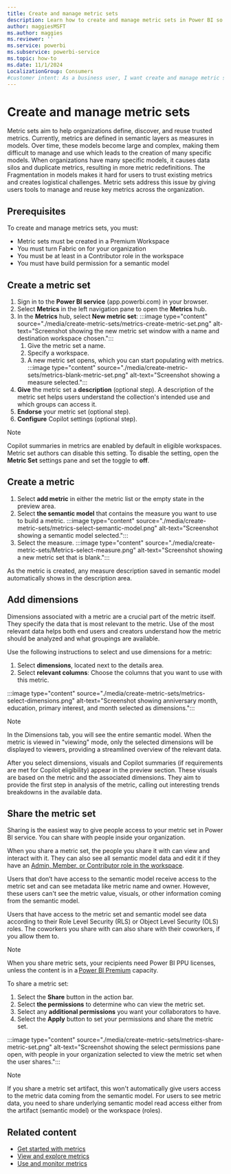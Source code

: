 ```yaml
---
title: Create and manage metric sets
description: Learn how to create and manage metric sets in Power BI so that members of your organization can find and reuse key metrics.
author: maggiesMSFT
ms.author: maggies
ms.reviewer: ''
ms.service: powerbi
ms.subservice: powerbi-service
ms.topic: how-to
ms.date: 11/1/2024
LocalizationGroup: Consumers
#customer intent: As a business user, I want create and manage metric sets so that my metrics are reusable and discoverable in my organization.
---
```


# Create and manage metric sets

Metric sets aim to help organizations define, discover, and reuse trusted metrics. Currently, metrics are defined in semantic layers as measures in models. Over time, these models become large and complex, making them difficult to manage and use which leads to the creation of many specific models. When organizations have many specific models, it causes data silos and duplicate metrics, resulting in more metric redefinitions. The Fragmentation in models makes it hard for users to trust existing metrics and creates logistical challenges. Metric sets address this issue by giving users tools to manage and reuse key metrics across the organization.  

## Prerequisites

To create and manage metrics sets, you must:

- Metric sets must be created in a Premium Workspace
- You must turn Fabric on for your organization
- You must be at least in a Contributor role in the workspace
- You must have build permission for a semantic model

## Create a metric set

1. Sign in to the **Power BI service** (app.powerbi.com) in your browser.
1. Select **Metrics** in the left navigation pane to open the **Metrics** hub.
1. In the **Metrics** hub, select **New metric set**:
    :::image type="content" source="./media/create-metric-sets/metrics-create-metric-set.png" alt-text="Screenshot showing the new metric set window with a name and destination workspace chosen.":::
    1. Give the metric set a name.
    1. Specify a workspace.
    1. A new metric set opens, which you can start populating with metrics.
     :::image type="content" source="./media/create-metric-sets/metrics-blank-metric-set.png" alt-text="Screenshot showing a measure selected.":::
1. **Give** the metric set a **description** (optional step). A description of the metric set helps users understand the collection's intended use and which groups can access it.
1. **Endorse** your metric set (optional step).
1. **Configure** Copilot settings (optional step).

> [!NOTE]
> Copilot summaries in metrics are enabled by default in eligible workspaces.  Metric set authors can disable this setting. To disable the setting, open the **Metric Set** settings pane and set the toggle to **off**.

## Create a metric

1. Select **add metric** in either the metric list or the empty state in the preview area.
1. Select **the semantic model** that contains the measure you want to use to build a metric.
    :::image type="content" source="./media/create-metric-sets/metrics-select-semantic-model.png" alt-text="Screenshot showing a semantic model selected.":::
1. Select the measure.
    :::image type="content" source="./media/create-metric-sets/Metrics-select-measure.png" alt-text="Screenshot showing a new metric set that is blank.":::

As the metric is created, any measure description saved in semantic model automatically shows in the description area.

## Add dimensions

Dimensions associated with a metric are a crucial part of the metric itself. They specify the data that is most relevant to the metric. Use of the most relevant data helps both end users and creators understand how the metric should be analyzed and what groupings are available.

Use the following instructions to select and use dimensions for a metric:

1. Select **dimensions**, located next to the details area.
1. Select **relevant columns**: Choose the columns that you want to use with this metric.

:::image type="content" source="./media/create-metric-sets/metrics-select-dimensions.png" alt-text="Screenshot showing anniversary month, education, primary interest, and month selected as dimensions.":::

> [!NOTE]
> In the Dimensions tab, you will see the entire semantic model. When the metric is viewed in "viewing" mode, only the selected dimensions will be displayed to viewers, providing a streamlined overview of the relevant data.

After you select dimensions, visuals and Copilot summaries (if requirements are met for Copilot eligibility) appear in the preview section. These visuals are based on the metric and the associated dimensions. They aim to provide the first step in analysis of the metric, calling out interesting trends breakdowns in the available data.

## Share the metric set

Sharing is the easiest way to give people access to your metric set in Power BI service. You can share with people inside your organization.

When you share a metric set, the people you share it with can view and interact with it. They can also see all semantic model data and edit it if they have an [Admin, Member, or Contributor role in the workspace](../collaborate-share/service-roles-new-workspaces.md).

Users that don’t have access to the semantic model receive access to the metric set and can see metadata like metric name and owner. However, these users can't see the metric value, visuals, or other information coming from the semantic model.

Users that have access to the metric set and semantic model see data according to their Role Level Security (RLS) or Object Level Security (OLS) roles. The coworkers you share with can also share with their coworkers, if you allow them to.

> [!NOTE]
> When you share metric sets, your recipients need Power BI PPU licenses, unless the content is in a [Power BI Premium](../enterprise/service-premium-what-is.md) capacity.

To share a metric set:

1. Select the **Share** button in the action bar.
1. Select **the permissions** to determine who can view the metric set.
1. Select any **additional permissions** you want your collaborators to have.
1. Select the **Apply** button to set your permissions and share the metric set.

:::image type="content" source="./media/create-metric-sets/metrics-share-metric-set.png" alt-text="Screenshot showing the select permissions pane open, with people in your organization selected to view the metric set when the user shares.":::

> [!NOTE]
> If you share a metric set artifact, this won't automatically give users access to the metric data coming from the semantic model. For users to see metric data, you need to share underlying semantic model read access either from the artifact (semantic model) or the workspace (roles).

## Related content

- [Get started with metrics](create-metric-sets.md)
- [View and explore metrics](view-explore-metrics.md)
- [Use and monitor metrics](use-monitor-metrics.md)
